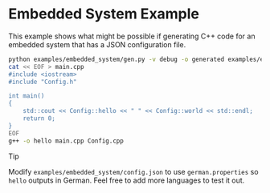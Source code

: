# Embedded System Example

This example shows what might be possible if generating C++ code for an embedded system that has a JSON configuration file.

```bash
python examples/embedded_system/gen.py -v debug -o generated examples/embedded_system/config.json
cat << EOF > main.cpp
#include <iostream>
#include "Config.h"

int main()
{
    std::cout << Config::hello << " " << Config::world << std::endl;
    return 0;
}
EOF
g++ -o hello main.cpp Config.cpp
```

> [!TIP]
> Modify `examples/embedded_system/config.json` to use `german.properties` so `hello` outputs in German.
> Feel free to add more languages to test it out.
